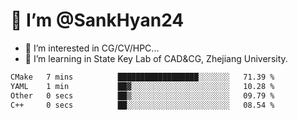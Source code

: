 # 👋 I’m @SankHyan24

- 👀 I’m interested in CG/CV/HPC...
- 🌱 I’m learning in State Key Lab of CAD&CG, Zhejiang University.

<!---
SankHyan24/SankHyan24 is a ✨ special ✨ repository because its `README.md` (this file) appears on your GitHub profile.
You can click the Preview link to take a look at your changes.
--->
<!--START_SECTION:waka-->

```txt
CMake   7 mins          ██████████████████░░░░░░░   71.39 %
YAML    1 min           ██▓░░░░░░░░░░░░░░░░░░░░░░   10.28 %
Other   0 secs          ██▒░░░░░░░░░░░░░░░░░░░░░░   09.79 %
C++     0 secs          ██░░░░░░░░░░░░░░░░░░░░░░░   08.54 %
```

<!--END_SECTION:waka-->
